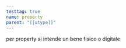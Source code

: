 ```yaml
---
testtag: true
name: property
parent: "[[⚙️type]]"
---
```


per property si intende un bene fisico o digitale